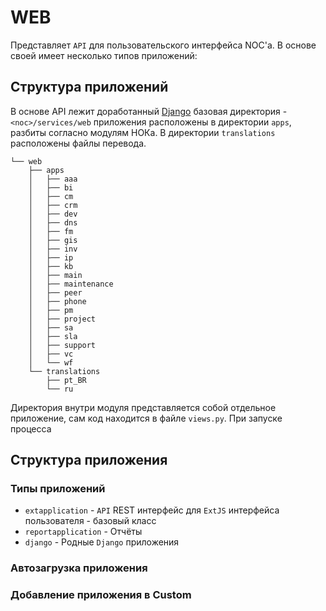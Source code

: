 # WEB

Представляет `API` для пользовательского интерфейса NOC'a. В основе своей имеет несколько типов приложений:


## Структура приложений

В основе API лежит доработанный [Django](https://www.djangoproject.com) базовая директория - `<noc>/services/web` 
приложения расположены в директории `apps`, разбиты согласно модулям НОКа.
В директории `translations` расположены файлы перевода.
 

```
└── web
    ├── apps
    │   ├── aaa
    │   ├── bi
    │   ├── cm
    │   ├── crm
    │   ├── dev
    │   ├── dns
    │   ├── fm
    │   ├── gis
    │   ├── inv
    │   ├── ip
    │   ├── kb
    │   ├── main
    │   ├── maintenance
    │   ├── peer
    │   ├── phone
    │   ├── pm
    │   ├── project
    │   ├── sa
    │   ├── sla
    │   ├── support
    │   ├── vc
    │   └── wf
    └── translations
        ├── pt_BR
        └── ru

```

Директория внутри модуля представляется собой отдельное приложение, сам код находится в файле `views.py`. 
При запуске процесса 


## Структура приложения


### Типы приложений

* `extapplication` - `API` REST интерфейс для `ExtJS` интерфейса пользователя - базовый класс 
* `reportapplication` - Отчёты
* `django` - Родные `Django` приложения


### Автозагрузка приложения

### Добавление приложения в Custom